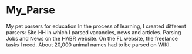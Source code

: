 # My_Parse
My pet parsers for education
In the process of learning, I created different parsers: Site HH in which I parsed vacancies, news and articles. Parsing Jobs and News on the HABR website. On the FL website, the freelance tasks I need. About 20,000 animal names had to be parsed on WIKI.
